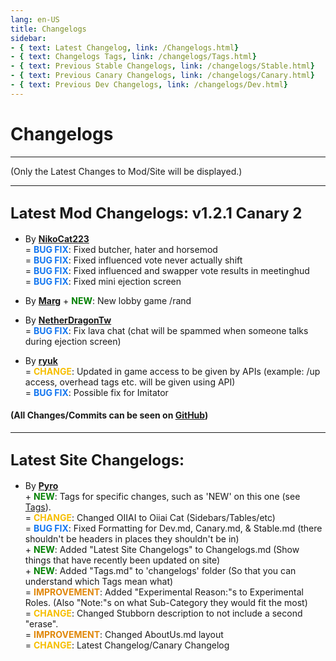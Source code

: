 ```yaml
---
lang: en-US
title: Changelogs
sidebar:
- { text: Latest Changelog, link: /Changelogs.html}
- { text: Changelogs Tags, link: /changelogs/Tags.html}
- { text: Previous Stable Changelogs, link: /changelogs/Stable.html}
- { text: Previous Canary Changelogs, link: /changelogs/Canary.html}
- { text: Previous Dev Changelogs, link: /changelogs/Dev.html}
---
```


# Changelogs
---
(Only the Latest Changes to Mod/Site will be displayed.)

---

## <font size=5em><b>Latest Mod Changelogs: v1.2.1 Canary 2</b></font><br>

* By [**NikoCat223**](https://github.com/NikoCat233)<br>
= <font color=#1376f0><b>BUG FIX</b></font>: Fixed butcher, hater and horsemod <br>
= <font color=#1376f0><b>BUG FIX</b></font>: Fixed influenced vote never actually shift <br>
= <font color=#1376f0><b>BUG FIX</b></font>: Fixed influenced and swapper vote results in meetinghud <br>
= <font color=#1376f0><b>BUG FIX</b></font>: Fixed mini ejection screen <br>

+ By [**Marg**](https://github.com/MargaretTheFool)
\+ <font color=green><b>NEW</b></font>: New lobby game /rand <br>

* By [**NetherDragonTw**](https://github.com/NetherDragonTw)<br>
= <font color=#1376f0><b>BUG FIX</b></font>: Fix lava chat (chat will be spammed when someone talks during ejection screen) <br>

* By [**ryuk**](https://github.com/ryuk2098)<br>
= <font color=#F6BE00><b>CHANGE</b></font>: Updated in game access to be given by APIs (example: /up access, overhead tags etc. will be given using API) <br>
= <font color=#1376f0><b>BUG FIX</b></font>: Possible fix for Imitator <br>

#### (All Changes/Commits can be seen on [GitHub](https://github.com/0xDrMoe/TownofHost-Enhanced/commits/main))

---

## <font size=5em><b>Latest Site Changelogs:</b></font><br>

* By [**Pyro**](https://github.com/Pyro0TV)<br>
\+ <font color=green><b>NEW</b></font>: Tags for specific changes, such as 'NEW' on this one (see [Tags](/changelogs/Tags.html)). <br>
= <font color=#F6BE00><b>CHANGE</b></font>: Changed OIIAI to Oiiai Cat (Sidebars/Tables/etc) <br>
= <font color=#1376f0><b>BUG FIX</b></font>: Fixed Formatting for Dev.md, Canary.md, & Stable.md (there shouldn't be headers in places they shouldn't be in) <br>
\+ <font color=green><b>NEW</b></font>: Added "Latest Site Changelogs" to Changelogs.md (Show things that have recently been updated on site) <br>
\+ <font color=green><b>NEW</b></font>: Added "Tags.md" to 'changelogs' folder (So that you can understand which Tags mean what) <br>
= <font color=#e08709><b>IMPROVEMENT</b></font>: Added "Experimental Reason:"s to Experimental Roles. (Also "Note:"s on what Sub-Category they would fit the most) <br>
= <font color=#F6BE00><b>CHANGE</b></font>: Changed Stubborn description to not include a second "erase". <br>
= <font color=#e08709><b>IMPROVEMENT</b></font>: Changed AboutUs.md layout <br>
= <font color=#F6BE00><b>CHANGE</b></font>: Latest Changelog/Canary Changelog <br>